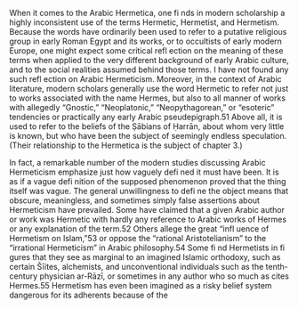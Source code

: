 When it comes to the Arabic Hermetica, one fi nds in modern scholarship a highly inconsistent use of the terms Hermetic, Hermetist, and Hermetism. Because the words have ordinarily been used to refer to a putative religious group in early Roman Egypt and its works, or to occultists of early modern Europe, one might expect some critical refl ection on the meaning of these terms when applied to the very different background of early Arabic culture, and to the social realities assumed behind those terms. I have not found any such refl ection on Arabic Hermeticism. Moreover, in the context of Arabic literature, modern scholars generally use the word Hermetic to refer not just to works associated with the name Hermes, but also to all manner of works with allegedly “Gnostic,” “Neoplatonic,” “Neopythagorean,” or “esoteric” tendencies or practically any early Arabic pseudepigraph.51 Above all, it is used to refer to the beliefs of the Ṣābians of Ḥarrān, about whom very little is known, but who have been the subject of seemingly endless speculation. (Their relationship to the Hermetica is the subject of chapter 3.)

In fact, a remarkable number of the modern studies discussing Arabic Hermeticism emphasize just how vaguely defi ned it must have been. It is as if a vague defi nition of the supposed phenomenon proved that the thing itself was vague. The general unwillingness to defi ne the object means that obscure, meaningless, and sometimes simply false assertions about Hermeticism have prevailed. Some have claimed that a given Arabic author or work was Hermetic with hardly any reference to Arabic works of Hermes or any explanation of the term.52 Others allege the great “infl uence of Hermetism on Islam,”53 or oppose the “rational Aristotelianism” to the “irrational Hermeticism” in Arabic philosophy.54 Some fi nd Hermetists in fi gures that they see as marginal to an imagined Islamic orthodoxy, such as certain Šīites, alchemists, and unconventional individuals such as the tenth-century physician ar-Rāzī, or sometimes in any author who so much as cites Hermes.55 Hermetism has even been imagined as a risky belief system dangerous for its adherents because of the
